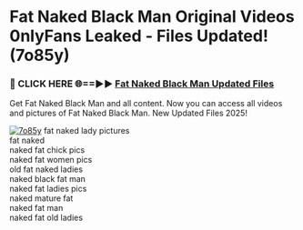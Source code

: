 # Fat Naked Black Man Original Videos 0nlyFans Leaked - Files Updated! (7o85y)

<h3>🔴 CLICK HERE 🌐==►► <a href="https://tinyurl.com/yckcrads" rel="nofollow">Fat Naked Black Man Updated Files</a></h3>

Get Fat Naked Black Man and all content. Now you can access all videos and pictures of Fat Naked Black Man. New Updated Files 2025!

[![7o85y](https://i.imgur.com/hpKpOFt.gif)](https://tinyurl.com/yckcrads)
fat naked lady pictures<br>
fat naked<br>
naked fat chick pics<br>
naked fat women pics<br>
old fat naked ladies<br>
naked black fat man<br>
naked fat ladies pics<br>
naked mature fat<br>
naked fat man<br>
naked fat old ladies